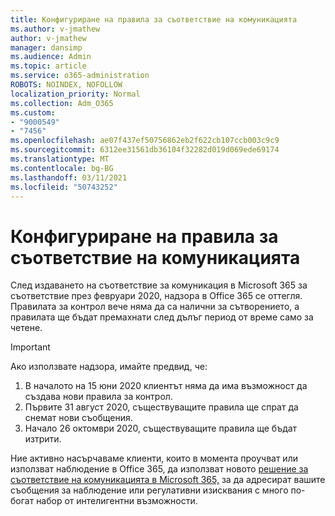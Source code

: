 ```yaml
---
title: Конфигуриране на правила за съответствие на комуникацията
ms.author: v-jmathew
author: v-jmathew
manager: dansimp
ms.audience: Admin
ms.topic: article
ms.service: o365-administration
ROBOTS: NOINDEX, NOFOLLOW
localization_priority: Normal
ms.collection: Adm_O365
ms.custom:
- "9000549"
- "7456"
ms.openlocfilehash: ae07f437ef50756862eb2f622cb107ccb003c9c9
ms.sourcegitcommit: 6312ee31561db36104f32282d019d069ede69174
ms.translationtype: MT
ms.contentlocale: bg-BG
ms.lasthandoff: 03/11/2021
ms.locfileid: "50743252"
---
```

# <a name="configure-communication-compliance-policies"></a>Конфигуриране на правила за съответствие на комуникацията

След издаването на съответствие за комуникация в Microsoft 365 за съответствие през февруари 2020, надзора в Office 365 се оттегля. Правилата за контрол вече няма да са налични за сътворението, а правилата ще бъдат премахнати след дълъг период от време само за четене.

> [!IMPORTANT]
> Ако използвате надзора, имайте предвид, че:
>
> 1. В началото на 15 юни 2020 клиентът няма да има възможност да създава нови правила за контрол.
> 2. Първите 31 август 2020, съществуващите правила ще спрат да снемат нови съобщения.
> 3. Начало 26 октомври 2020, съществуващите правила ще бъдат изтрити.

Ние активно насърчаваме клиенти, които в момента проучват или използват наблюдение в Office 365, да използват новото [решение за съответствие на комуникацията в Microsoft 365,](https://go.microsoft.com/fwlink/?linkid=2128593) за да адресират вашите съобщения за наблюдение или регулативни изисквания с много по-богат набор от интелигентни възможности.
